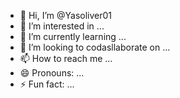 - 👋 Hi, I’m @Yasoliver01
- 👀 I’m interested in ...
- 🌱 I’m currently learning ...
- 💞️ I’m looking to codasllaborate on ...
- 📫 How to reach me ...
- 😄 Pronouns: ...
- ⚡ Fun fact: ...

<!---
Yasoliver01/Yasoliver01 is a ✨ special ✨ repository because its `README.md` (this file) appears on your GitHub profile.
You can click the Preview link to take a look at your changes.
--->
